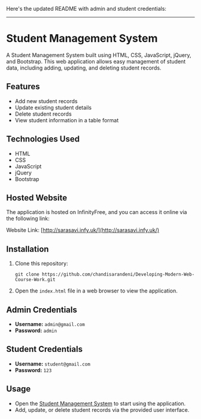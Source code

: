 Here's the updated README with admin and student credentials:

---

# Student Management System

A Student Management System built using HTML, CSS, JavaScript, jQuery, and Bootstrap. This web application allows easy management of student data, including adding, updating, and deleting student records.

## Features

- Add new student records
- Update existing student details
- Delete student records
- View student information in a table format

## Technologies Used

- HTML
- CSS
- JavaScript
- jQuery
- Bootstrap

## Hosted Website

The application is hosted on InfinityFree, and you can access it online via the following link:

Website Link: [http://sarasavi.infy.uk/](http://sarasavi.infy.uk/)

## Installation

1. Clone this repository:
   ```
   git clone https://github.com/chandisarandeni/Developing-Modern-Web-Course-Work.git
   ```

2. Open the `index.html` file in a web browser to view the application.

## Admin Credentials

- **Username:** `admin@gmail.com`
- **Password:** `admin`

## Student Credentials

- **Username:** `student@gmail.com`
- **Password:** `123`

## Usage

- Open the [Student Management System](http://sarasavi.infy.uk/) to start using the application.
- Add, update, or delete student records via the provided user interface.


##
